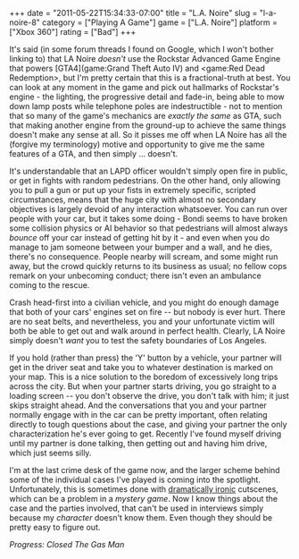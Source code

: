 +++
date = "2011-05-22T15:34:33-07:00"
title = "L.A. Noire"
slug = "l-a-noire-8"
category = ["Playing A Game"]
game = ["L.A. Noire"]
platform = ["Xbox 360"]
rating = ["Bad"]
+++

It's said (in some forum threads I found on Google, which I won't bother linking to) that LA Noire <i>doesn't</i> use the Rockstar Advanced Game Engine that powers [GTA4](game:Grand Theft Auto IV) and <game:Red Dead Redemption>, but I'm pretty certain that this is a fractional-truth at best.  You can look at any moment in the game and pick out hallmarks of Rockstar's engine - the lighting, the progressive detail and fade-in, being able to mow down lamp posts while telephone poles are indestructible - not to mention that so many of the game's mechanics are <i>exactly the same</i> as GTA, such that making another engine from the ground-up to achieve the same things doesn't make any sense at all.  So it pisses me off when LA Noire has all the (forgive my terminology) motive and opportunity to give me the same features of a GTA, and then simply ... doesn't.

It's understandable that an LAPD officer wouldn't simply open fire in public, or get in fights with random pedestrians.  On the other hand, only allowing you to pull a gun or put up your fists in extremely specific, scripted circumstances, means that the huge city with almost no secondary objectives is largely devoid of any interaction whatsoever.  You can run over people with your car, but it takes some doing - Bondi seems to have broken some collision physics or AI behavior so that pedestrians will almost always <i>bounce</i> off your car instead of getting hit by it - and even when you do manage to jam someone between your bumper and a wall, and he dies, there's no consequence.  People nearby will scream, and some might run away, but the crowd quickly returns to its business as usual; no fellow cops remark on your unbecoming conduct; there isn't even an ambulance coming to the rescue.

Crash head-first into a civilian vehicle, and you might do enough damage that both of your cars' engines set on fire -- but nobody is ever hurt.  There are no seat belts, and nevertheless, you and your unfortunate victim will both be able to get out and walk around in perfect health.  Clearly, LA Noire simply doesn't <i>want</i> you to test the safety boundaries of Los Angeles.

If you hold (rather than press) the 'Y' button by a vehicle, your partner will get in the driver seat and take you to whatever destination is marked on your map.  This is a nice solution to the boredom of excessively long trips across the city.  But when your partner starts driving, you go straight to a loading screen -- you don't observe the drive, you don't talk with him; it just skips straight ahead.  And the conversations that you and your partner normally engage with in the car can be pretty important, often relating directly to tough questions about the case, and giving your partner the only characterization he's ever going to get.  Recently I've found myself driving until my partner is done talking, then getting out and having him drive, which just seems silly.

I'm at the last crime desk of the game now, and the larger scheme behind some of the individual cases I've played is coming into the spotlight.  Unfortunately, this is sometimes done with <a href="http://en.wikipedia.org/wiki/Dramatic_irony#Dramatic_irony">dramatically ironic</a> cutscenes, which can be a problem in a <i>mystery game</i>.  Now I know things about the case and the parties involved, that can't be used in interviews simply because my <i>character</i> doesn't know them.  Even though they should be pretty easy to figure out.

<i>Progress: Closed The Gas Man</i>